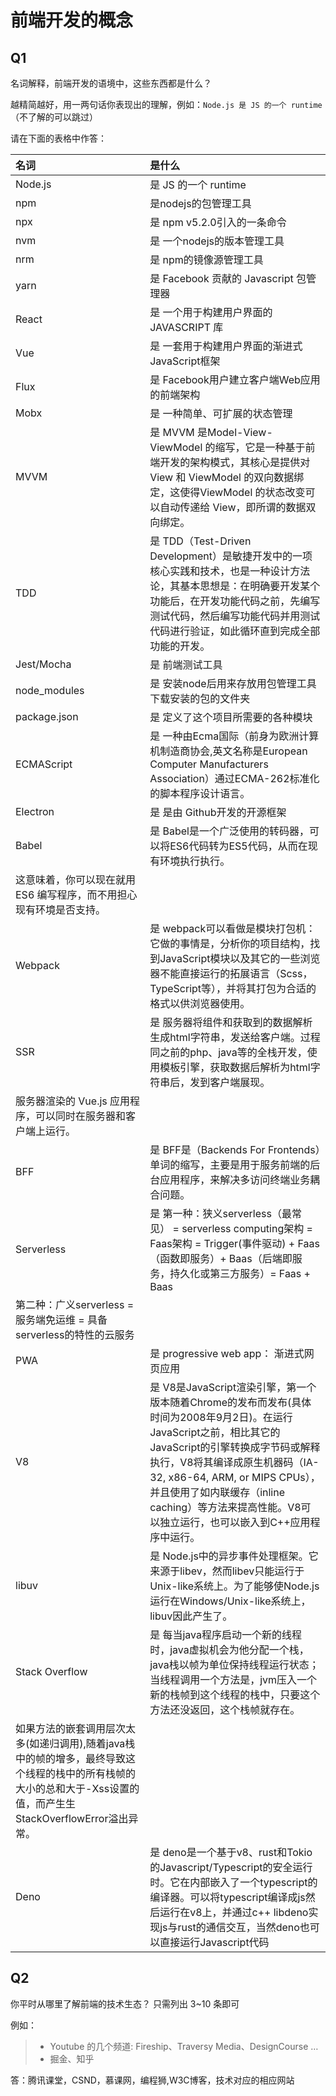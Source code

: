 # 前端开发的概念

## Q1

名词解释，前端开发的语境中，这些东西都是什么？

越精简越好，用一两句话你表现出的理解，例如：`Node.js 是 JS 的一个 runtime`  
（不了解的可以跳过）

请在下面的表格中作答：

| 名词           | 是什么               |
| :------------- | :------------------- |
| Node.js        | 是 JS 的一个 runtime |
| npm            | 是nodejs的包管理工具                |
| npx            | 是 npm v5.2.0引入的一条命令                |
| nvm            | 是 一个nodejs的版本管理工具                |
| nrm            | 是 npm的镜像源管理工具                |
| yarn           | 是 Facebook 贡献的 Javascript 包管理器                |
| React          | 是 一个用于构建用户界面的 JAVASCRIPT 库                |
| Vue            | 是 一套用于构建用户界面的渐进式JavaScript框架                |
| Flux           | 是 Facebook用户建立客户端Web应用的前端架构                |
| Mobx           | 是 一种简单、可扩展的状态管理                |
| MVVM           | 是 MVVM 是Model-View-ViewModel 的缩写，它是一种基于前端开发的架构模式，其核心是提供对View 和 ViewModel 的双向数据绑定，这使得ViewModel 的状态改变可以自动传递给 View，即所谓的数据双向绑定。                |
| TDD            | 是 TDD（Test-Driven Development）是敏捷开发中的一项核心实践和技术，也是一种设计方法论，其基本思想是：在明确要开发某个功能后，在开发功能代码之前，先编写测试代码，然后编写功能代码并用测试代码进行验证，如此循环直到完成全部功能的开发。                |
| Jest/Mocha     | 是 前端测试工具|
| node_modules   | 是 安装node后用来存放用包管理工具下载安装的包的文件夹              |
| package.json   | 是 定义了这个项目所需要的各种模块                |
| ECMAScript     | 是 一种由Ecma国际（前身为欧洲计算机制造商协会,英文名称是European Computer Manufacturers Association）通过ECMA-262标准化的脚本程序设计语言。               |
| Electron       | 是 是由 Github开发的开源框架                |
| Babel          | 是 Babel是一个广泛使用的转码器，可以将ES6代码转为ES5代码，从而在现有环境执行执行。
这意味着，你可以现在就用 ES6 编写程序，而不用担心现有环境是否支持。                |
| Webpack        | 是 webpack可以看做是模块打包机：它做的事情是，分析你的项目结构，找到JavaScript模块以及其它的一些浏览器不能直接运行的拓展语言（Scss，TypeScript等），并将其打包为合适的格式以供浏览器使用。                |
| SSR            | 是 服务器将组件和获取到的数据解析生成html字符串，发送给客户端。过程同之前的php、java等的全栈开发，使用模板引擎，获取数据后解析为html字符串后，发到客户端展现。
服务器渲染的 Vue.js 应用程序，可以同时在服务器和客户端上运行。                |
| BFF            | 是 BFF是（Backends For Frontends）单词的缩写，主要是用于服务前端的后台应用程序，来解决多访问终端业务耦合问题。                |
| Serverless     | 是 第一种：狭义serverless（最常见） = serverless computing架构 = Faas架构 = Trigger(事件驱动) + Faas（函数即服务）+ Baas（后端即服务，持久化或第三方服务）= Faas + Baas
第二种：广义serverless = 服务端免运维 = 具备serverless的特性的云服务                |
| PWA            | 是 progressive web app： 渐进式网页应用             |
| V8             | 是 V8是JavaScript渲染引擎，第一个版本随着Chrome的发布而发布(具体时间为2008年9月2日)。在运行JavaScript之前，相比其它的JavaScript的引擎转换成字节码或解释执行，V8将其编译成原生机器码（IA-32, x86-64, ARM, or MIPS CPUs），并且使用了如内联缓存（inline caching）等方法来提高性能。V8可以独立运行，也可以嵌入到C++应用程序中运行。                |
| libuv          | 是 Node.js中的异步事件处理框架。它来源于libev，然而libev只能运行于Unix-like系统上。为了能够使Node.js运行在Windows/Unix-like系统上，libuv因此产生了。                |
| Stack Overflow | 是 每当java程序启动一个新的线程时，java虚拟机会为他分配一个栈，java栈以帧为单位保持线程运行状态；当线程调用一个方法是，jvm压入一个新的栈帧到这个线程的栈中，只要这个方法还没返回，这个栈帧就存在。 
如果方法的嵌套调用层次太多(如递归调用),随着java栈中的帧的增多，最终导致这个线程的栈中的所有栈帧的大小的总和大于-Xss设置的值，而产生生StackOverflowError溢出异常。                |
| Deno           | 是 deno是一个基于v8、rust和Tokio的Javascript/Typescript的安全运行时。它在内部嵌入了一个typescript的编译器。可以将typescript编译成js然后运行在v8上，并通过c++ libdeno实现js与rust的通信交互，当然deno也可以直接运行Javascript代码               |

## Q2

你平时从哪里了解前端的技术生态？
只需列出 3~10 条即可

例如：

> - Youtube 的几个频道: Fireship、Traversy Media、DesignCourse …
> - 掘金、知乎

答：腾讯课堂，CSND，慕课网，编程狮,W3C博客，技术对应的相应网站

